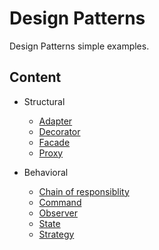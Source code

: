 
# Design Patterns

Design Patterns simple examples.

## Content

- Structural
    - [Adapter](/adapter/)
    - [Decorator](/decorator/)
    - [Facade](/facade/)
    - [Proxy](/proxy/)

- Behavioral
    - [Chain of responsiblity](/chain-of-responsiblity/)
    - [Command](/command/)
    - [Observer](/observer/)
    - [State](/state/)
    - [Strategy](/strategy/)